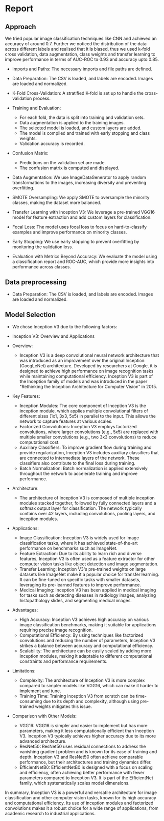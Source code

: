 # Report
## Approach 
We tried popular image classification techniques like CNN and achieved an accuracy of around 0.7. Further we noticed the distribution of the data across different labels and realised that it is biased, thus we used k-fold cross validation, data augmentation, class weights and transfer learning to improve performance in terms of AUC-ROC to 0.93 and accuracy upto 0.85. 
  - Imports and Paths: The necessary imports and file paths are defined.
  - Data Preparation: The CSV is loaded, and labels are encoded. Images are loaded and normalized.
  - K-Fold Cross-Validation: A stratified K-fold is set up to handle the cross-validation process.
  - Training and Evaluation:
    - For each fold, the data is split into training and validation sets.
    - Data augmentation is applied to the training images.
    - The selected model is loaded, and custom layers are added.
    - The model is compiled and trained with early stopping and class weights.
    - Validation accuracy is recorded.
  - Confusion Matrix:
    - Predictions on the validation set are made.
    - The confusion matrix is computed and displayed.
  - Data Augmentation: We use ImageDataGenerator to apply random transformations to the images, increasing diversity and preventing overfitting.

  - SMOTE Oversampling: We apply SMOTE to oversample the minority classes, making the dataset more balanced.

  - Transfer Learning with Inception V3: We leverage a pre-trained VGG16 model for feature extraction and add custom layers for classification.

  - Focal Loss: The model uses focal loss to focus on hard-to-classify examples and improve performance on minority classes.

  - Early Stopping: We use early stopping to prevent overfitting by monitoring the validation loss.

  - Evaluation with Metrics Beyond Accuracy: We evaluate the model using a classification report and ROC-AUC, which provide more insights into performance across classes.
## Data preprocessing
  - Data Preparation: The CSV is loaded, and labels are encoded. Images are loaded and normalized.
## Model Selection
  - We chose Inception V3 due to the following factors:
  - Inception V3: Overview and Applications
  - Overview:
    - Inception V3 is a deep convolutional neural network architecture that was introduced as an improvement over the original Inception (GoogLeNet) architecture. Developed by researchers at Google, it is designed to achieve high performance on image recognition tasks while maintaining computational efficiency. Inception V3 is part of the Inception family of models and was introduced in the paper "Rethinking the Inception Architecture for Computer Vision" in 2015.

  - Key Features:

    - Inception Modules: The core component of Inception V3 is the inception module, which applies multiple convolutional filters of different sizes (1x1, 3x3, 5x5) in parallel to the input. This allows the network to capture features at various scales.
    - Factorized Convolutions: Inception V3 employs factorized convolutions, where larger convolutions (e.g., 5x5) are replaced with multiple smaller convolutions (e.g., two 3x3 convolutions) to reduce computational cost.
    - Auxiliary Classifiers: To improve gradient flow during training and provide regularization, Inception V3 includes auxiliary classifiers that are connected to intermediate layers of the network. These classifiers also contribute to the final loss during training.
    - Batch Normalization: Batch normalization is applied extensively throughout the network to accelerate training and improve performance.
  - Architecture:
    - The architecture of Inception V3 is composed of multiple inception modules stacked together, followed by fully connected layers and a softmax output layer for classification. The network typically contains over 42 layers, including convolutions, pooling layers, and inception modules.

  - Applications:

    - Image Classification: Inception V3 is widely used for image classification tasks, where it has achieved state-of-the-art performance on benchmarks such as ImageNet.
    - Feature Extraction: Due to its ability to learn rich and diverse features, Inception V3 is often used as a feature extractor for other computer vision tasks like object detection and image segmentation.
    - Transfer Learning: Inception V3's pre-trained weights on large datasets like ImageNet make it a popular choice for transfer learning. It can be fine-tuned on specific tasks with smaller datasets, leveraging its pre-learned features to improve performance.
    - Medical Imaging: Inception V3 has been applied in medical imaging for tasks such as detecting diseases in radiology images, analyzing histopathology slides, and segmenting medical images.
  - Advantages:

    - High Accuracy: Inception V3 achieves high accuracy on various image classification benchmarks, making it suitable for applications requiring precise image recognition.
    - Computational Efficiency: By using techniques like factorized convolutions and reducing the number of parameters, Inception V3 strikes a balance between accuracy and computational efficiency.
    - Scalability: The architecture can be easily scaled by adding more inception modules, making it adaptable to different computational constraints and performance requirements.
  - Limitations:

    - Complexity: The architecture of Inception V3 is more complex compared to simpler models like VGG16, which can make it harder to implement and tune.
    - Training Time: Training Inception V3 from scratch can be time-consuming due to its depth and complexity, although using pre-trained weights mitigates this issue.
  - Comparison with Other Models:

    - VGG16: VGG16 is simpler and easier to implement but has more parameters, making it less computationally efficient than Inception V3. Inception V3 typically achieves higher accuracy due to its more advanced architecture.
    - ResNet50: ResNet50 uses residual connections to address the vanishing gradient problem and is known for its ease of training and depth. Inception V3 and ResNet50 often achieve comparable performance, but their architectures and training dynamics differ.
    - EfficientNetB0: EfficientNetB0 is designed with a focus on scaling and efficiency, often achieving better performance with fewer parameters compared to Inception V3. It is part of the EfficientNet family, which systematically scales model dimensions.

In summary, Inception V3 is a powerful and versatile architecture for image classification and other computer vision tasks, known for its high accuracy and computational efficiency. Its use of inception modules and factorized convolutions makes it a robust choice for a wide range of applications, from academic research to industrial applications.


